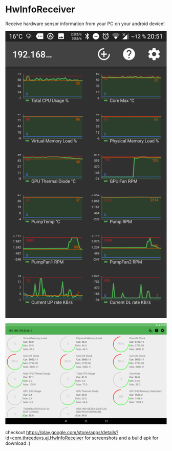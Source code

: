 # HwInfoReceiver

Receive hardware sensor information from your PC on your android device!

![screenshot1](/screenshots/screenshot1.png)

![screenshot1](/screenshots/screenshot2.png)


checkout https://play.google.com/store/apps/details?id=com.threedevs.aj.HwInfoReceiver for screenshots and a build apk for download :)
